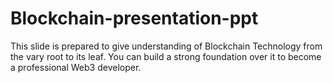 # Blockchain-presentation-ppt
This slide is prepared to give understanding of Blockchain Technology from the vary root to its leaf. You can build a strong foundation over it to become a professional Web3 developer.
